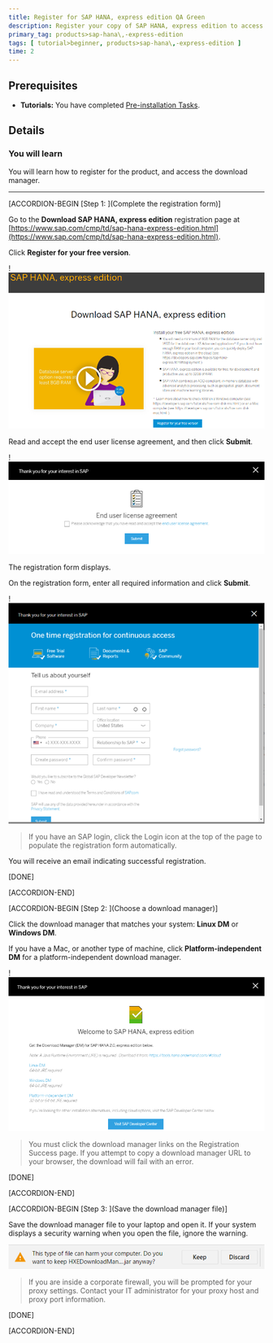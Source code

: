 ```yaml
---
title: Register for SAP HANA, express edition QA Green
description: Register your copy of SAP HANA, express edition to access the download manager.
primary_tag: products>sap-hana\,-express-edition
tags: [ tutorial>beginner, products>sap-hana\,-express-edition ]
time: 2
---
```


<!-- loio05993a86616940d5a3eb52589d1aa834 -->

## Prerequisites
 - **Tutorials:** You have completed [Pre-installation Tasks](https://developers.sap.com/tutorials/hxe-ua-installing-vm-image.html).

## Details
### You will learn
You will learn how to register for the product, and access the download manager.

---

[ACCORDION-BEGIN [Step 1: ](Complete the registration form)]

Go to the **Download SAP HANA, express edition** registration page at [https://www.sap.com/cmp/td/sap-hana-express-edition.html](https://www.sap.com/cmp/td/sap-hana-express-edition.html).

Click **Register for your free version**.

!![HXE_SP04_Register_Button_4](HXE_SP04_Register_Button_4.png)

Read and accept the end user license agreement, and then click **Submit**.

!![HXE_EULA_SP04_1](HXE_EULA_SP04_1.png)

The registration form displays.

On the registration form, enter all required information and click **Submit**.

!![HXE_Registration_form_SP04_2](HXE_Registration_form_SP04_2.png)

> If you have an SAP login, click the Login icon at the top of the page to populate the registration form automatically.
>
>

You will receive an email indicating successful registration.

[DONE]

[ACCORDION-END]

[ACCORDION-BEGIN [Step 2: ](Choose a download manager)]

Click the download manager that matches your system: **Linux DM** or **Windows DM**.

If you have a Mac, or another type of machine, click **Platform-independent DM** for a platform-independent download manager.

!![HXE_Download_Manager_SP04_3](HXE_Download_Manager_SP04_3.png)

> You must click the download manager links on the Registration Success page. If you attempt to copy a download manager URL to your browser, the download will fail with an error.
>
>

[DONE]

[ACCORDION-END]

[ACCORDION-BEGIN [Step 3: ](Save the download manager file)]

Save the download manager file to your laptop and open it. If your system displays a security warning when you open the file, ignore the warning.

![Download_Warning_0](Download_Warning_0.png)

> If you are inside a corporate firewall, you will be prompted for your proxy settings. Contact your IT administrator for your proxy host and proxy port information.
>
>

[DONE]

[ACCORDION-END]
